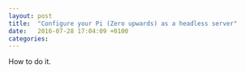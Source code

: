 ```yaml
---
layout: post
title:  "Configure your Pi (Zero upwards) as a headless server"
date:   2016-07-28 17:04:09 +0100
categories: 
---
```


How to do it.

